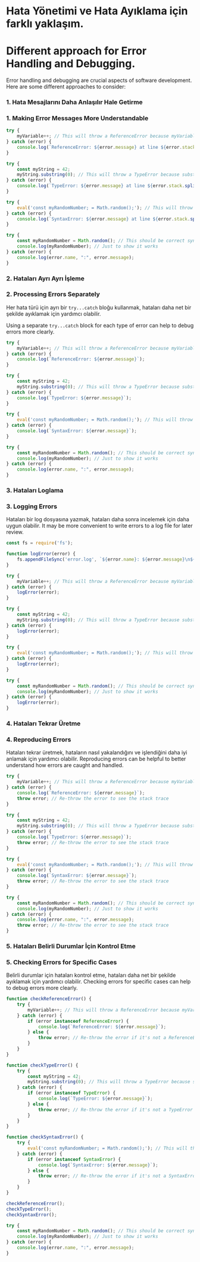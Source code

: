 # Hata Yönetimi ve Hata Ayıklama için farklı yaklaşım.
# Different approach for Error Handling and Debugging.
Error handling and debugging are crucial aspects of software development. Here are some different approaches to consider:

### 1. **Hata Mesajlarını Daha Anlaşılır Hale Getirme**
### 1. **Making Error Messages More Understandable**

```javascript
try {
    myVariable++; // This will throw a ReferenceError because myVariable is not defined.
} catch (error) {
    console.log(`ReferenceError: ${error.message} at line ${error.stack.split('\n')[1].trim()}`);
}

try {
    const myString = 42;
    myString.substring(0); // This will throw a TypeError because substring is not a method of a number.
} catch (error) {
    console.log(`TypeError: ${error.message} at line ${error.stack.split('\n')[1].trim()}`);
}

try {
    eval('const myRandomNumber; = Math.random();'); // This will throw a SyntaxError because of invalid syntax.
} catch (error) {
    console.log(`SyntaxError: ${error.message} at line ${error.stack.split('\n')[1].trim()}`);
}

try {
    const myRandomNumber = Math.random(); // This should be correct syntax.
    console.log(myRandomNumber); // Just to show it works
} catch (error) {
    console.log(error.name, ":", error.message);
}
```

### 2. **Hataları Ayrı Ayrı İşleme**
### 2. **Processing Errors Separately**
Her hata türü için ayrı bir `try...catch` bloğu kullanmak, hataları daha net bir şekilde ayıklamak için yardımcı olabilir.

Using a separate `try...catch` block for each type of error can help to debug errors more clearly.

```javascript
try {
    myVariable++; // This will throw a ReferenceError because myVariable is not defined.
} catch (error) {
    console.log(`ReferenceError: ${error.message}`);
}

try {
    const myString = 42;
    myString.substring(0); // This will throw a TypeError because substring is not a method of a number.
} catch (error) {
    console.log(`TypeError: ${error.message}`);
}

try {
    eval('const myRandomNumber; = Math.random();'); // This will throw a SyntaxError because of invalid syntax.
} catch (error) {
    console.log(`SyntaxError: ${error.message}`);
}

try {
    const myRandomNumber = Math.random(); // This should be correct syntax.
    console.log(myRandomNumber); // Just to show it works
} catch (error) {
    console.log(error.name, ":", error.message);
}
```

### 3. **Hataları Loglama**
### 3. **Logging Errors**
Hataları bir log dosyasına yazmak, hataları daha sonra incelemek için daha uygun olabilir.
It may be more convenient to write errors to a log file for later review.
```javascript
const fs = require('fs');

function logError(error) {
    fs.appendFileSync('error.log', `${error.name}: ${error.message}\n${error.stack}\n\n`);
}

try {
    myVariable++; // This will throw a ReferenceError because myVariable is not defined.
} catch (error) {
    logError(error);
}

try {
    const myString = 42;
    myString.substring(0); // This will throw a TypeError because substring is not a method of a number.
} catch (error) {
    logError(error);
}

try {
    eval('const myRandomNumber; = Math.random();'); // This will throw a SyntaxError because of invalid syntax.
} catch (error) {
    logError(error);
}

try {
    const myRandomNumber = Math.random(); // This should be correct syntax.
    console.log(myRandomNumber); // Just to show it works
} catch (error) {
    logError(error);
}
```

### 4. **Hataları Tekrar Üretme**
### 4. **Reproducing Errors**
Hataları tekrar üretmek, hataların nasıl yakalandığını ve işlendiğini daha iyi anlamak için yardımcı olabilir.
Reproducing errors can be helpful to better understand how errors are caught and handled.
```javascript
try {
    myVariable++; // This will throw a ReferenceError because myVariable is not defined.
} catch (error) {
    console.log(`ReferenceError: ${error.message}`);
    throw error; // Re-throw the error to see the stack trace
}

try {
    const myString = 42;
    myString.substring(0); // This will throw a TypeError because substring is not a method of a number.
} catch (error) {
    console.log(`TypeError: ${error.message}`);
    throw error; // Re-throw the error to see the stack trace
}

try {
    eval('const myRandomNumber; = Math.random();'); // This will throw a SyntaxError because of invalid syntax.
} catch (error) {
    console.log(`SyntaxError: ${error.message}`);
    throw error; // Re-throw the error to see the stack trace
}

try {
    const myRandomNumber = Math.random(); // This should be correct syntax.
    console.log(myRandomNumber); // Just to show it works
} catch (error) {
    console.log(error.name, ":", error.message);
    throw error; // Re-throw the error to see the stack trace
}
```

### 5. **Hataları Belirli Durumlar İçin Kontrol Etme**
### 5. **Checking Errors for Specific Cases**
Belirli durumlar için hataları kontrol etme, hataları daha net bir şekilde ayıklamak için yardımcı olabilir.
Checking errors for specific cases can help to debug errors more clearly.
```javascript
function checkReferenceError() {
    try {
        myVariable++; // This will throw a ReferenceError because myVariable is not defined.
    } catch (error) {
        if (error instanceof ReferenceError) {
            console.log(`ReferenceError: ${error.message}`);
        } else {
            throw error; // Re-throw the error if it's not a ReferenceError
        }
    }
}

function checkTypeError() {
    try {
        const myString = 42;
        myString.substring(0); // This will throw a TypeError because substring is not a method of a number.
    } catch (error) {
        if (error instanceof TypeError) {
            console.log(`TypeError: ${error.message}`);
        } else {
            throw error; // Re-throw the error if it's not a TypeError
        }
    }
}

function checkSyntaxError() {
    try {
        eval('const myRandomNumber; = Math.random();'); // This will throw a SyntaxError because of invalid syntax.
    } catch (error) {
        if (error instanceof SyntaxError) {
            console.log(`SyntaxError: ${error.message}`);
        } else {
            throw error; // Re-throw the error if it's not a SyntaxError
        }
    }
}

checkReferenceError();
checkTypeError();
checkSyntaxError();

try {
    const myRandomNumber = Math.random(); // This should be correct syntax.
    console.log(myRandomNumber); // Just to show it works
} catch (error) {
    console.log(error.name, ":", error.message);
}
```

